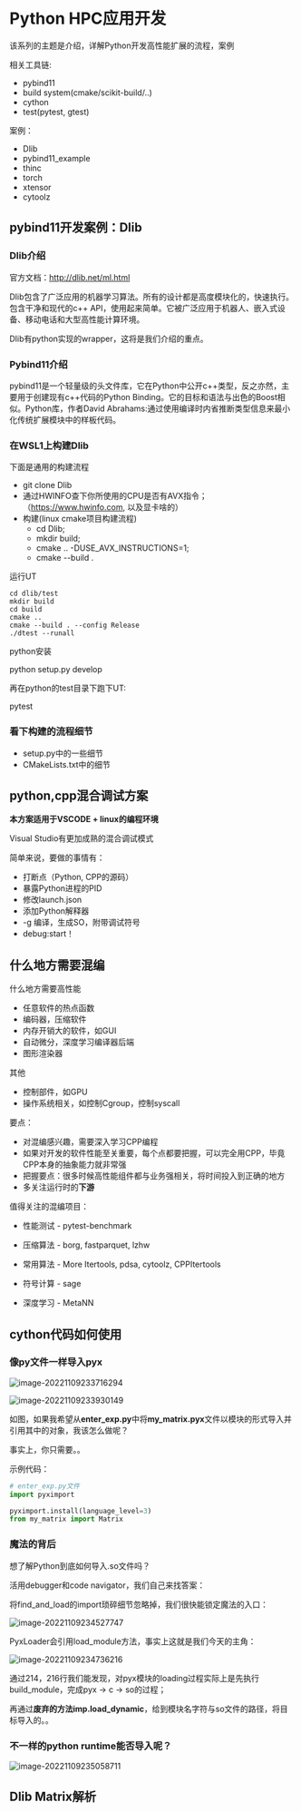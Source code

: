 # Python HPC应用开发

该系列的主题是介绍，详解Python开发高性能扩展的流程，案例

相关工具链:

* pybind11
* build system(cmake/scikit-build/..)
* cython
* test(pytest, gtest)



案例：

* Dlib
* pybind11_example
* thinc
* torch
* xtensor
* cytoolz





## pybind11开发案例：Dlib

### Dlib介绍

官方文档：http://dlib.net/ml.html

Dlib包含了广泛应用的机器学习算法。所有的设计都是高度模块化的，快速执行。包含干净和现代的c++ API，使用起来简单。它被广泛应用于机器人、嵌入式设备、移动电话和大型高性能计算环境。



Dlib有python实现的wrapper，这将是我们介绍的重点。



### Pybind11介绍

pybind11是一个轻量级的头文件库，它在Python中公开c++类型，反之亦然，主要用于创建现有c++代码的Python Binding。它的目标和语法与出色的Boost相似。Python库，作者David Abrahams:通过使用编译时内省推断类型信息来最小化传统扩展模块中的样板代码。



### 在WSL1上构建Dlib

下面是通用的构建流程

* git clone Dlib
* 通过HWINFO查下你所使用的CPU是否有AVX指令；（https://www.hwinfo.com, 以及显卡啥的）
* 构建(linux cmake项目构建流程)
  * cd Dlib; 
  * mkdir build;
  * cmake .. -DUSE_AVX_INSTRUCTIONS=1;
  * cmake --build .



运行UT

```shell
cd dlib/test
mkdir build
cd build
cmake ..
cmake --build . --config Release
./dtest --runall
```



python安装

python setup.py develop

再在python的test目录下跑下UT:

pytest



### 看下构建的流程细节

* setup.py中的一些细节
* CMakeLists.txt中的细节



## python,cpp混合调试方案

**本方案适用于VSCODE + linux的编程环境**

Visual Studio有更加成熟的混合调试模式



简单来说，要做的事情有：

* 打断点（Python, CPP的源码）
* 暴露Python进程的PID
* 修改launch.json
* 添加Python解释器
* -g 编译，生成SO，附带调试符号
* debug:start！



## 什么地方需要混编

什么地方需要高性能

* 任意软件的热点函数
* 编码器，压缩软件
* 内存开销大的软件，如GUI
* 自动微分，深度学习编译器后端
* 图形渲染器



其他

* 控制部件，如GPU
* 操作系统相关，如控制Cgroup，控制syscall



要点：

* 对混编感兴趣，需要深入学习CPP编程
* 如果对开发的软件性能至关重要，每个点都要把握，可以完全用CPP，毕竟CPP本身的抽象能力就非常强
* 把握要点：很多时候高性能组件都与业务强相关，将时间投入到正确的地方
* 多关注运行时的**下游**



值得关注的混编项目：

* 性能测试 - pytest-benchmark

* 压缩算法 - borg, fastparquet, lzhw
* 常用算法 - More Itertools, pdsa, cytoolz, CPPItertools
* 符号计算 - sage
* 深度学习 - MetaNN



## cython代码如何使用

### 像py文件一样导入pyx

![image-20221109233716294](E:\topics\Python高性能编码\statics\image-20221109233716294.png)

![image-20221109233930149](E:\topics\Python高性能编码\statics\image-20221109233930149.png)



如图，如果我希望从**enter_exp.py**中将**my_matrix.pyx**文件以模块的形式导入并引用其中的对象，我该怎么做呢？

事实上，你只需要。。

示例代码：

```python
# enter_exp.py文件
import pyximport

pyximport.install(language_level=3)
from my_matrix import Matrix
```



### 魔法的背后

想了解Python到底如何导入.so文件吗？

活用debugger和code navigator，我们自己来找答案：

将find_and_load的import琐碎细节忽略掉，我们很快能锁定魔法的入口：

![image-20221109234527747](E:\topics\Python高性能编码\statics\image-20221109234527747.png)



PyxLoader会引用load_module方法，事实上这就是我们今天的主角：

![image-20221109234736216](E:\topics\Python高性能编码\statics\image-20221109234736216.png)

通过214，216行我们能发现，对pyx模块的loading过程实际上是先执行build_module，完成pyx -> c -> so的过程；

再通过**废弃的方法imp.load_dynamic**，给到模块名字符与so文件的路径，将目标导入的。。



### 不一样的python runtime能否导入呢？

![image-20221109235058711](E:\topics\Python高性能编码\statics\image-20221109235058711.png)



## Dlib Matrix解析



